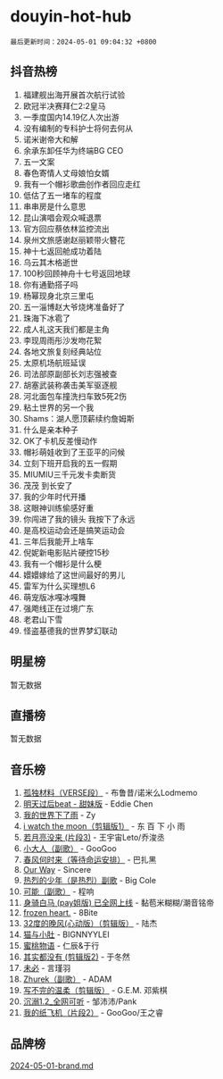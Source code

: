 # douyin-hot-hub

`最后更新时间：2024-05-01 09:04:32 +0800`

## 抖音热榜

1. 福建舰出海开展首次航行试验
1. 欧冠半决赛拜仁2:2皇马
1. 一季度国内14.19亿人次出游
1. 没有编制的专科护士将何去何从
1. 诺米谢帝大和解
1. 余承东卸任华为终端BG CEO
1. 五一文案
1. 春色寄情人丈母娘怕女婿
1. 我有一个帽衫歌曲创作者回应走红
1. 低估了五一堵车的程度
1. 串串房是什么意思
1. 昆山演唱会观众喊退票
1. 官方回应蔡依林监控流出
1. 泉州文旅感谢赵丽颖带火簪花
1. 神十七返回舱成功着陆
1. 乌云其木格逝世
1. 100秒回顾神舟十七号返回地球
1. 你有通勤搭子吗
1. 杨幂现身北京三里屯
1. 五一淄博赵大爷烧烤准备好了
1. 珠海下冰雹了
1. 成人礼这天我们都是主角
1. 李现周雨彤沙发吻花絮
1. 各地文旅复刻经典站位
1. 太原机场航班延误
1. 司法部原副部长刘志强被查
1. 胡塞武装称袭击美军驱逐舰
1. 河北面包车撞洗扫车致5死2伤
1. 粘土世界的另一个我
1. Shams：湖人愿顶薪续约詹姆斯
1. 什么是亲本种子
1. OK了卡机反差慢动作
1. 帽衫萌娃收到了王亚平的问候
1. 立刻下班开启我的五一假期
1. MIUMIU三千元发卡卖断货
1. 茂茂 到长安了
1. 我的少年时代开播
1. 这眼神训练偷感好重
1. 你闯进了我的镜头 我按下了永远
1. 是高校运动会还是搞笑运动会
1. 三年后我能开上啥车
1. 倪妮新电影贴片硬控15秒
1. 我有一个帽衫是什么梗
1. 嬛嬛嫁给了这世间最好的男儿
1. 雷军为什么买理想L6
1. 萌宠版冰嘎冰嘎舞
1. 强飑线正在过境广东
1. 老君山下雪
1. 怪盗基德我的世界梦幻联动

## 明星榜

暂无数据

## 直播榜

暂无数据

## 音乐榜

1. [孤独材料（VERSE段）](https://sf6-cdn-tos.douyinstatic.com/obj/tos-cn-ve-2774/ocX7glDNHYlwFeYrGQfBZoThtvPWy8tCCEBGKQ) - 布鲁昔/诺米么Lodmemo
1. [明天过后beat - 甜妹版](https://sf5-hl-cdn-tos.douyinstatic.com/obj/tos-cn-ve-2774/osMLYeeoMm04CZyaI91XUDF8OzLRLgePKALGHI) - Eddie Chen
1. [我的世界下了雨](https://sf5-hl-cdn-tos.douyinstatic.com/obj/tos-cn-ve-2774/o85sBiwXIByH9bWIMAEEOoiQ1o1m9Afn15BspE) - Zy
1. [i watch the moon（剪辑版1）](https://sf3-cdn-tos.douyinstatic.com/obj/tos-cn-ve-2774/o0I9mSChzHZANMJIEBfkCQzzg6N5WAcVtqft9P) - 东 百 下 小 雨
1. [若月亮没来 (片段3)](https://sf5-hl-cdn-tos.douyinstatic.com/obj/tos-cn-ve-2774/okfyEUsGW1B1ovJi5JiN9IjvAT2lMwA054GoEB) - 王宇宙Leto/乔浚丞
1. [小大人（副歌）](https://sf27-cdn-tos.douyinstatic.com/obj/tos-cn-ve-2774/oIhaDwehWhLFsVIG7QIICLLazDNGJAGg5geeb4) - GooGoo
1. [春风何时来（等待命运安排）](https://sf5-hl-cdn-tos.douyinstatic.com/obj/tos-cn-ve-2774/oICBNbD3gelMfB4WgiD1KI2jQtXZE2FgHLwtsl) - 巴扎黑
1. [Our Way](https://sf5-hl-cdn-tos.douyinstatic.com/obj/tos-cn-ve-2774/o8tPEkQgQNCe0DPeFwZzYrbqLlnzBBrYidWkEZ) - Sincere
1. [热烈的少年（是热烈）副歌](https://sf5-hl-cdn-tos.douyinstatic.com/obj/tos-cn-ve-2774/owVNI0CLDAUMtSz6TEYvfFBFL4UDFFhLfgK8fa) - Big Cole
1. [可能（副歌）](https://sf5-hl-cdn-tos.douyinstatic.com/obj/tos-cn-ve-2774/cde1731888894259b333569393c2fb51) - 程响
1. [身骑白马 (pay姐版) 已全网上线](https://sf5-hl-cdn-tos.douyinstatic.com/obj/tos-cn-ve-2774/oQLO5ZgLsFkaDhdIIveF2zUCgfweY0gWaH4AQG) - 黏苞米糊糊/潮音铭帝
1. [frozen heart.](https://sf27-cdn-tos.douyinstatic.com/obj/tos-cn-ve-2774/oIIWJfyjIACZA9zQMtnJ6hQQhFC4vhCupoRBsO) - 8Bite
1. [32度的晚风(心动版）（剪辑版）](https://sf6-cdn-tos.douyinstatic.com/obj/tos-cn-ve-2774/owNyabsyWdzUulxhoJfK8IBXgp0UMQAHpvGh2B) - 陆杰
1. [猫与小肚](https://sf5-hl-cdn-tos.douyinstatic.com/obj/tos-cn-ve-2774/osZeoClMECgK8DYl6VebABgbchEtPYQjZEnRtd) - BIGNNYYLEI
1. [蜜桃物语](https://sf5-hl-cdn-tos.douyinstatic.com/obj/tos-cn-ve-2774/oIhOSCZtIACtYU4XQkngiW9kCBfVD1Fz9IYeqL) - 仁辰&于行
1. [其实都没有 (剪辑版2)](https://sf5-hl-cdn-tos.douyinstatic.com/obj/tos-cn-ve-2774/oEBNQenHZtBhxYjGgUDQk0BCHTigQafgFlbQ7k) - 于冬然
1. [未必](https://sf5-hl-cdn-tos.douyinstatic.com/obj/tos-cn-ve-2774/ogntQMFnKQDZUgTCYuJgfLEtleYZZFxBQqhhFB) - 言瑾羽
1. [Zhurek（副歌）](https://sf5-hl-cdn-tos.douyinstatic.com/obj/tos-cn-ve-2774/ooQm8FBZQDlf0btEYgVpCcSCQfrdJGBEKZYBGS) - ADAM
1. [写不完的温柔（剪辑版）](https://sf5-hl-cdn-tos.douyinstatic.com/obj/tos-cn-ve-2774/oYBzzZQJ233GfwkemJJffAIWgeIYrjZfWhHTcG) - G.E.M. 邓紫棋
1. [沉溺1.2_全网可听](https://sf3-cdn-tos.douyinstatic.com/obj/tos-cn-ve-2774/ok2QoiBqsWAX9McZmWiI9gAB0EzwD4Xj6yfmtH) - 邹沛沛/Pank
1. [我的纸飞机（片段2）](https://sf5-hl-cdn-tos.douyinstatic.com/obj/tos-cn-ve-2774/oM2ZrKcg2CD5AeRB2gkeXOFB1IxAGJdZPazYHf) - GooGoo/王之睿

## 品牌榜

[2024-05-01-brand.md](2024-05-01-brand.md)
